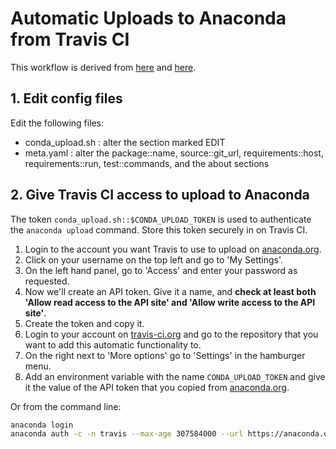 # Automatic Uploads to Anaconda from Travis CI

This workflow is derived from [here](https://gist.github.com/zshaheen/fe76d1507839ed6fbfbccef6b9c13ed9) and [here](https://gist.github.com/yoavram/05a3c04ddcf317a517d5).

## 1. Edit config files

Edit the following files:
* conda_upload.sh : alter the section marked EDIT
* meta.yaml : alter the package::name, source::git_url, requirements::host, requirements::run, test::commands, and the about sections

## 2. Give Travis CI access to upload to Anaconda

The token `conda_upload.sh::$CONDA_UPLOAD_TOKEN` is used to authenticate the `anaconda upload` command. Store this token securely in on Travis CI.

1. Login to the account you want Travis to use to upload on [anaconda.org](https://anaconda.org).
2. Click on your username on the top left and go to 'My Settings'.
3. On the left hand panel, go to 'Access' and enter your password as requested.
4. Now we'll create an API token. Give it a name, and **check at least both 'Allow read access to the API site' and 'Allow write access to the API site'**.
5. Create the token and copy it.
6. Login to your account on [travis-ci.org](https://travis-ci.org) and go to the repository that you want to add this automatic functionality to.
7. On the right next to 'More options' go to 'Settings' in the hamburger menu.
8. Add an environment variable with the name `CONDA_UPLOAD_TOKEN` and give it the value of the API token that you copied from [anaconda.org](https://anaconda.org).

Or from the command line:

```bash
anaconda login
anaconda auth -c -n travis --max-age 307584000 --url https://anaconda.org/${CONDA_USER_NAME}/${PKG_NAME} --scopes "api:write api:read"
```
